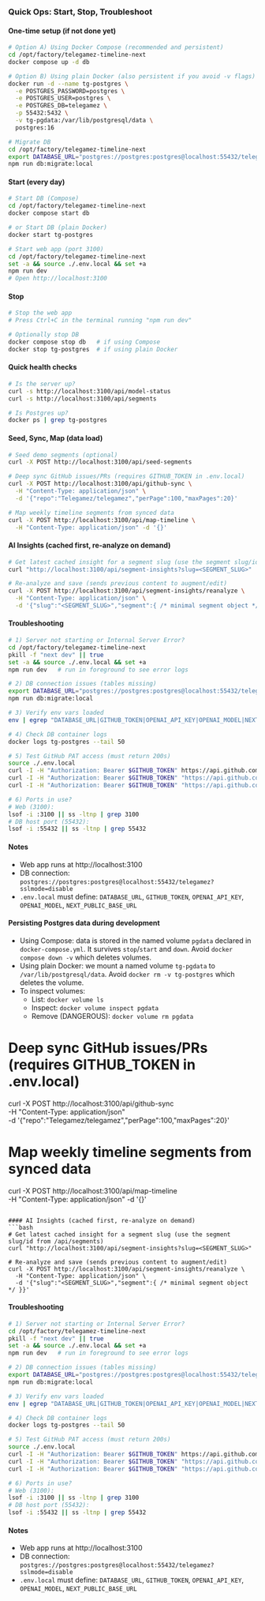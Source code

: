 ### Quick Ops: Start, Stop, Troubleshoot

#### One-time setup (if not done yet)
```bash
# Option A) Using Docker Compose (recommended and persistent)
cd /opt/factory/telegamez-timeline-next
docker compose up -d db

# Option B) Using plain Docker (also persistent if you avoid -v flags)
docker run -d --name tg-postgres \
  -e POSTGRES_PASSWORD=postgres \
  -e POSTGRES_USER=postgres \
  -e POSTGRES_DB=telegamez \
  -p 55432:5432 \
  -v tg-pgdata:/var/lib/postgresql/data \
  postgres:16

# Migrate DB
cd /opt/factory/telegamez-timeline-next
export DATABASE_URL="postgres://postgres:postgres@localhost:55432/telegamez?sslmode=disable"
npm run db:migrate:local
```

#### Start (every day)
```bash
# Start DB (Compose)
cd /opt/factory/telegamez-timeline-next
docker compose start db

# or Start DB (plain Docker)
docker start tg-postgres

# Start web app (port 3100)
cd /opt/factory/telegamez-timeline-next
set -a && source ./.env.local && set +a
npm run dev
# Open http://localhost:3100
```

#### Stop
```bash
# Stop the web app
# Press Ctrl+C in the terminal running "npm run dev"

# Optionally stop DB
docker compose stop db   # if using Compose
docker stop tg-postgres  # if using plain Docker
```

#### Quick health checks
```bash
# Is the server up?
curl -s http://localhost:3100/api/model-status
curl -s http://localhost:3100/api/segments

# Is Postgres up?
docker ps | grep tg-postgres
```

#### Seed, Sync, Map (data load)
```bash
# Seed demo segments (optional)
curl -X POST http://localhost:3100/api/seed-segments

# Deep sync GitHub issues/PRs (requires GITHUB_TOKEN in .env.local)
curl -X POST http://localhost:3100/api/github-sync \
  -H "Content-Type: application/json" \
  -d '{"repo":"Telegamez/telegamez","perPage":100,"maxPages":20}'

# Map weekly timeline segments from synced data
curl -X POST http://localhost:3100/api/map-timeline \
  -H "Content-Type: application/json" -d '{}'
```

#### AI Insights (cached first, re-analyze on demand)
```bash
# Get latest cached insight for a segment slug (use the segment slug/id from /api/segments)
curl "http://localhost:3100/api/segment-insights?slug=<SEGMENT_SLUG>"

# Re-analyze and save (sends previous content to augment/edit)
curl -X POST http://localhost:3100/api/segment-insights/reanalyze \
  -H "Content-Type: application/json" \
  -d '{"slug":"<SEGMENT_SLUG>","segment":{ /* minimal segment object */ }}'
```

#### Troubleshooting
```bash
# 1) Server not starting or Internal Server Error?
cd /opt/factory/telegamez-timeline-next
pkill -f "next dev" || true
set -a && source ./.env.local && set +a
npm run dev   # run in foreground to see error logs

# 2) DB connection issues (tables missing)
export DATABASE_URL="postgres://postgres:postgres@localhost:55432/telegamez?sslmode=disable"
npm run db:migrate:local

# 3) Verify env vars loaded
env | egrep "DATABASE_URL|GITHUB_TOKEN|OPENAI_API_KEY|OPENAI_MODEL|NEXT_PUBLIC_BASE_URL"

# 4) Check DB container logs
docker logs tg-postgres --tail 50

# 5) Test GitHub PAT access (must return 200s)
source ./.env.local
curl -I -H "Authorization: Bearer $GITHUB_TOKEN" https://api.github.com/repos/Telegamez/telegamez
curl -I -H "Authorization: Bearer $GITHUB_TOKEN" "https://api.github.com/repos/Telegamez/telegamez/issues?per_page=1"
curl -I -H "Authorization: Bearer $GITHUB_TOKEN" "https://api.github.com/repos/Telegamez/telegamez/pulls?per_page=1"

# 6) Ports in use?
# Web (3100):
lsof -i :3100 || ss -ltnp | grep 3100
# DB host port (55432):
lsof -i :55432 || ss -ltnp | grep 55432
```

#### Notes
- Web app runs at http://localhost:3100
- DB connection: `postgres://postgres:postgres@localhost:55432/telegamez?sslmode=disable`
- `.env.local` must define: `DATABASE_URL`, `GITHUB_TOKEN`, `OPENAI_API_KEY`, `OPENAI_MODEL`, `NEXT_PUBLIC_BASE_URL`

#### Persisting Postgres data during development
- Using Compose: data is stored in the named volume `pgdata` declared in `docker-compose.yml`. It survives `stop`/`start` and `down`. Avoid `docker compose down -v` which deletes volumes.
- Using plain Docker: we mount a named volume `tg-pgdata` to `/var/lib/postgresql/data`. Avoid `docker rm -v tg-postgres` which deletes the volume.
- To inspect volumes:
  - List: `docker volume ls`
  - Inspect: `docker volume inspect pgdata`
  - Remove (DANGEROUS): `docker volume rm pgdata`
# Deep sync GitHub issues/PRs (requires GITHUB_TOKEN in .env.local)
curl -X POST http://localhost:3100/api/github-sync \
  -H "Content-Type: application/json" \
  -d '{"repo":"Telegamez/telegamez","perPage":100,"maxPages":20}'

# Map weekly timeline segments from synced data
curl -X POST http://localhost:3100/api/map-timeline \
  -H "Content-Type: application/json" -d '{}'
```

#### AI Insights (cached first, re-analyze on demand)
```bash
# Get latest cached insight for a segment slug (use the segment slug/id from /api/segments)
curl "http://localhost:3100/api/segment-insights?slug=<SEGMENT_SLUG>"

# Re-analyze and save (sends previous content to augment/edit)
curl -X POST http://localhost:3100/api/segment-insights/reanalyze \
  -H "Content-Type: application/json" \
  -d '{"slug":"<SEGMENT_SLUG>","segment":{ /* minimal segment object */ }}'
```

#### Troubleshooting
```bash
# 1) Server not starting or Internal Server Error?
cd /opt/factory/telegamez-timeline-next
pkill -f "next dev" || true
set -a && source ./.env.local && set +a
npm run dev   # run in foreground to see error logs

# 2) DB connection issues (tables missing)
export DATABASE_URL="postgres://postgres:postgres@localhost:55432/telegamez?sslmode=disable"
npm run db:migrate:local

# 3) Verify env vars loaded
env | egrep "DATABASE_URL|GITHUB_TOKEN|OPENAI_API_KEY|OPENAI_MODEL|NEXT_PUBLIC_BASE_URL"

# 4) Check DB container logs
docker logs tg-postgres --tail 50

# 5) Test GitHub PAT access (must return 200s)
source ./.env.local
curl -I -H "Authorization: Bearer $GITHUB_TOKEN" https://api.github.com/repos/Telegamez/telegamez
curl -I -H "Authorization: Bearer $GITHUB_TOKEN" "https://api.github.com/repos/Telegamez/telegamez/issues?per_page=1"
curl -I -H "Authorization: Bearer $GITHUB_TOKEN" "https://api.github.com/repos/Telegamez/telegamez/pulls?per_page=1"

# 6) Ports in use?
# Web (3100):
lsof -i :3100 || ss -ltnp | grep 3100
# DB host port (55432):
lsof -i :55432 || ss -ltnp | grep 55432
```

#### Notes
- Web app runs at http://localhost:3100
- DB connection: `postgres://postgres:postgres@localhost:55432/telegamez?sslmode=disable`
- `.env.local` must define: `DATABASE_URL`, `GITHUB_TOKEN`, `OPENAI_API_KEY`, `OPENAI_MODEL`, `NEXT_PUBLIC_BASE_URL`
